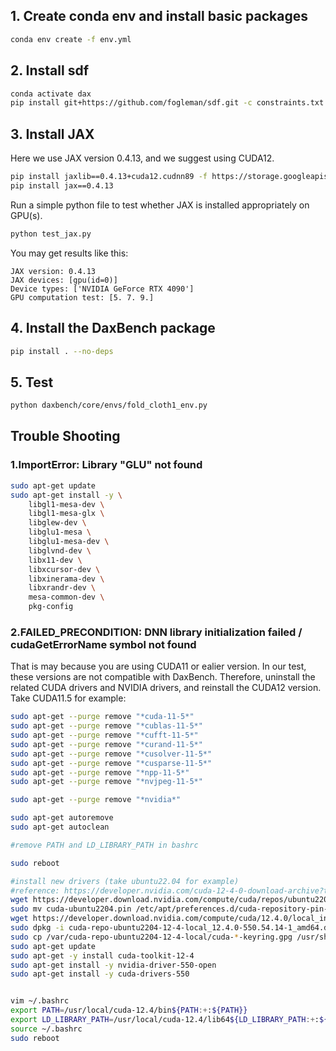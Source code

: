 
## 1. Create conda env and install basic packages
```bash
conda env create -f env.yml
```
## 2. Install sdf
```bash
conda activate dax
pip install git+https://github.com/fogleman/sdf.git -c constraints.txt 
```
## 3. Install JAX

Here we use JAX version 0.4.13, and we suggest using CUDA12.

```bash
pip install jaxlib==0.4.13+cuda12.cudnn89 -f https://storage.googleapis.com/jax-releases/jax_cuda_releases.html
pip install jax==0.4.13
```

Run a simple python file to test whether JAX is installed appropriately on GPU(s).

```bash
python test_jax.py
```
You may get results like this:
```
JAX version: 0.4.13
JAX devices: [gpu(id=0)]
Device types: ['NVIDIA GeForce RTX 4090']
GPU computation test: [5. 7. 9.]
```

## 4. Install the DaxBench package
```bash
pip install . --no-deps
```

## 5. Test
```bash
python daxbench/core/envs/fold_cloth1_env.py
```

## Trouble Shooting

### 1.ImportError: Library "GLU" not found

```bash
sudo apt-get update
sudo apt-get install -y \
    libgl1-mesa-dev \
    libgl1-mesa-glx \
    libglew-dev \
    libglu1-mesa \
    libglu1-mesa-dev \
    libglvnd-dev \
    libx11-dev \
    libxcursor-dev \
    libxinerama-dev \
    libxrandr-dev \
    mesa-common-dev \
    pkg-config
```

### 2.FAILED_PRECONDITION: DNN library initialization failed / cudaGetErrorName symbol not found
That is may because you are using CUDA11 or ealier version. In our test, these versions are not compatible with DaxBench. Therefore, uninstall the related CUDA drivers and NVIDIA drivers, and reinstall the CUDA12 version. 
Take CUDA11.5 for example:

```bash
sudo apt-get --purge remove "*cuda-11-5*"
sudo apt-get --purge remove "*cublas-11-5*"
sudo apt-get --purge remove "*cufft-11-5*"
sudo apt-get --purge remove "*curand-11-5*"
sudo apt-get --purge remove "*cusolver-11-5*"
sudo apt-get --purge remove "*cusparse-11-5*"
sudo apt-get --purge remove "*npp-11-5*"
sudo apt-get --purge remove "*nvjpeg-11-5*"

sudo apt-get --purge remove "*nvidia*"

sudo apt-get autoremove
sudo apt-get autoclean

#remove PATH and LD_LIBRARY_PATH in bashrc

sudo reboot

#install new drivers (take ubuntu22.04 for example)
#reference: https://developer.nvidia.com/cuda-12-4-0-download-archive?target_os=Linux&target_arch=x86_64&Distribution=Ubuntu&target_version=22.04&target_type=deb_local
wget https://developer.download.nvidia.com/compute/cuda/repos/ubuntu2204/x86_64/cuda-ubuntu2204.pin
sudo mv cuda-ubuntu2204.pin /etc/apt/preferences.d/cuda-repository-pin-600
wget https://developer.download.nvidia.com/compute/cuda/12.4.0/local_installers/cuda-repo-ubuntu2204-12-4-local_12.4.0-550.54.14-1_amd64.deb
sudo dpkg -i cuda-repo-ubuntu2204-12-4-local_12.4.0-550.54.14-1_amd64.deb
sudo cp /var/cuda-repo-ubuntu2204-12-4-local/cuda-*-keyring.gpg /usr/share/keyrings/
sudo apt-get update
sudo apt-get -y install cuda-toolkit-12-4
sudo apt-get install -y nvidia-driver-550-open
sudo apt-get install -y cuda-drivers-550


vim ~/.bashrc
export PATH=/usr/local/cuda-12.4/bin${PATH:+:${PATH}}
export LD_LIBRARY_PATH=/usr/local/cuda-12.4/lib64${LD_LIBRARY_PATH:+:${LD_LIBRARY_PATH}}
source ~/.bashrc
sudo reboot
```


